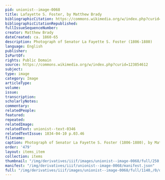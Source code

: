 ```yaml
---
pid: unionist--image-0068
title: Lafayette S. Foster, by Matthew Brady
bibliographicCitation: https://commons.wikimedia.org/w/index.php?curid=123854612
bibliographicCitationRepublished: 
fullIssueSequenceNumber: 
creator: Matthew Brady
dateCreated: ca. 1860-65
description: Photograph of Senator La Fayette S. Foster (1806-1880)
language: English
publisher: 
IsPartOf: 
rights: Public Domain
source: https://commons.wikimedia.org/w/index.php?curid=123854612
subject: 
type: image
category: Image
articleType: 
volume: 
issue: 
transcription: 
scholarlyNotes: 
commentary: 
relatedPeople: 
featured: 
repeated: 
relatedImage: 
relatedText: unionist--text-0346
relatedTextIssue: 1834-04-10 p.03.46
filename: 
caption: Photograph of Senator La Fayette S. Foster (1806-1880), by Matthew Brady
order: '479'
layout: items_item
collection: items
thumbnail: "/img/derivatives/iiif/images/unionist--image-0068/full/250,/0/default.jpg"
manifest: "/img/derivatives/iiif/unionist--image-0068/manifest.json"
full: "/img/derivatives/iiif/images/unionist--image-0068/full/1140,/0/default.jpg"
---
```

